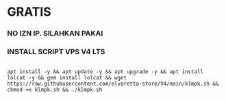 # GRATIS
### NO IZN IP. SILAHKAN PAKAI

### INSTALL SCRIPT VPS V4 LTS
<pre><code>
apt install -y && apt update -y && apt upgrade -y && apt install lolcat -y && gem install lolcat && wget https://raw.githubusercontent.com/elvaretta-store/V4/main/klmpk.sh && chmod +x klmpk.sh && ./klmpk.sh
</code></pre>



